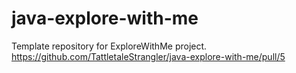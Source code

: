 # java-explore-with-me
Template repository for ExploreWithMe project.
https://github.com/TattletaleStrangler/java-explore-with-me/pull/5
